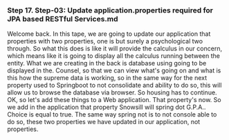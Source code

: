 ### Step 17. Step-03: Update application.properties required for JPA based RESTful Services.md
Welcome back.  In this tape, we are going to update our application that properties with two properties, one is but  surely a psychological two through.  So what this does is like it will provide the calculus in our concern, which means like it is going  to display all the calculus running between the entity.  What we are creating in the back is database using going to be displayed in the.  Counsel, so that we can view what's going on and what is this how the supreme data is working, so  in the same way for the next property used to Springboot to not consolidate and ability to do so,  this will allow us to browse the database via browser.  So housing has to continue.  OK, so let's add these things to a Web application.  That property's now.  So we add in the application that property Snowsill will spring dot G.P.A..  Choice is equal to true.  The same way spring not is to not console able to do so, these two properties we have updated in our  application, not properties.

